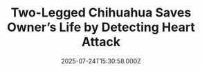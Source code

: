 ---
title: "Two-Legged Chihuahua Saves Owner’s Life by Detecting Heart Attack"
date: 2025-07-24T15:30:58.000Z
category: Human Kindness
externalLink: "https://www.goodnewsnetwork.org/two-legged-chihuahua-saves-owners-life-by-detecting-heart-attack/"
image: ""
excerpt: "A two-legged Chihuahua named Champ detected a potentially fatal heart attack before his owner even felt symptoms, saving his life in the process. 63-year-old Andrew Kuzyk says Champ’s unusual behavior—hugging his chest and whining —prompted lifesaving medical attention. It made Kuzyk take the “chest tightening” feeling seriously, and his wife called for help. He had […] The post Two-Legged Chihuahua…"
---
